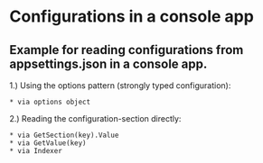 # Configurations in a console app

## Example for reading configurations from appsettings.json in a console app.

1.) Using the options pattern (strongly typed configuration):

    * via options object


2.) Reading the configuration-section directly:

    * via GetSection(key).Value
    * via GetValue(key)
    * via Indexer
    

